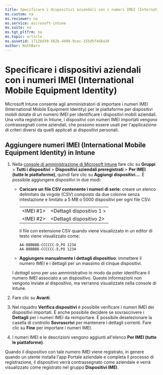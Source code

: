 ```yaml
---
title: Specificare i dispositivi aziendali con i numeri IMEI (International Mobile Equipment Identity)
ms.custom: na
ms.reviewer: na
ms.service: microsoft-intune
ms.suite: na
ms.tgt_pltfrm: na
ms.topic: article
ms.assetid: 1712bd39-562b-4409-9cec-155d5f4d8a39
author: NathBarn
---
```

# Specificare i dispositivi aziendali con i numeri IMEI (International Mobile Equipment Identity)
Microsoft Intune consente agli amministratori di importare i numeri IMEI (International Mobile Equipment Identity) per le piattaforme per dispositivi mobili dotate di un numero IMEI per identificare i dispositivi mobili aziendali. Una volta registrati in Intune, i dispositivi con numeri IMEI importati vengono contrassegnati come aziendali, che possono essere usati per l'applicazione di criteri diversi da quelli applicati ai dispositivi personali.
## Aggiungere numeri IMEI (International Mobile Equipment Identity) in Intune
1. Nella [console di amministrazione di Microsoft Intune](http://manage.microsoft.com) fare clic su **Gruppi** &gt; **Tutti i dispositivi** &gt; **Dispositivi aziendali preregistrati** &gt; **Per IMEI (tutte le piattaforme)**, quindi fare clic su **Aggiungi dispositivi...**. È possibile aggiungere dispositivi in due modi:

    -   **Caricare un file CSV contenente i numeri di serie**: creare un elenco delimitato da virgole (CSV) composto da due colonne senza intestazione e limitato a 5 MB o 5000 dispositivi per ogni file CSV.

        |||
        |-|-|
        |&lt;IMEI #1&gt;|&lt;Dettagli dispositivo 1 &gt;|
        |&lt;IMEI #2&gt;|&lt;Dettagli dispositivo 2&gt;|
        Il file con estensione CSV quando viene visualizzato in un editor di testo viene visualizzato come:

        ```
        AA-BBBBBB-CCCCCC-D,PO 1234
        AA-BBBBBB-CCCCCC-E,PO 1234
        ```

    -   **Aggiungere manualmente i dettagli dispositivo**: immettere il numero IMEI e i dettagli per un massimo di cinque dispositivi.

   I *dettagli* sono per uso amministrativo in modo da poter identificare il numero IMEI associato a un dispositivo. Queste informazioni non vengono inviate al dispositivo, ma verranno visualizzate nella console di Intune. 

2.   Fare clic su **Avanti**.
3.  Nel riquadro **Verifica dispositivi** è possibile verificare i numeri IMEI dei dispositivi importati. È anche possibile decidere se sovrascrivere i **Dettagli** per i numeri IMEI da reimportare. È possibile deselezionare la casella di controllo **Sovrascrivi** per mantenere i dettagli correnti. Fare clic su **Fine** per importare i numeri IMEI.
4.  I numeri IMEI e le descrizioni vengono aggiunti all'elenco **Per IMEI (tutte le piattaforme)**. 

Quando il dispositivo con tale numero IMEI viene registrato, in genere quando un utente installa l'app Portale aziendale e completa il processo di registrazione, il dispositivo verrà contrassegnato come aziendale e verrà visualizzato come registrato nel gruppo **Dispositivi IMEI**.



<!--HONumber=Apr16_HO4-->


